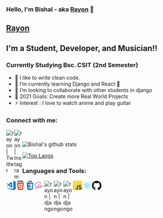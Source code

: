 ### Hello, I'm Bishal  - aka [Rayon](https://rayonrae.herokuapp.com) 👋

## [Rayon](https://rayonrae.herokuapp.com)

## I'm a Student, Developer, and Musician!!
### Currently Studying Bsc. CSIT (2nd Semester)

- 🔭 I like to write clean code.
- 🌱 I’m currently learning Django and React 🤣
- 👯 I’m looking to collaborate with other students in django
- 🥅 2021 Goals: Create more Real World Projects
- ⚡ Interest : I love to watch anime and play guitar 

### Connect with me:


[<img align="left" alt="rayon | Twitter" width="22px" src="https://cdn.jsdelivr.net/npm/simple-icons@v3/icons/twitter.svg" />][twitter]

[<img align="left" alt="rayon | Instagram" width="22px" src="https://cdn.jsdelivr.net/npm/simple-icons@v3/icons/instagram.svg" />][instagram]

<br />

![Bishal's github stats](https://github-readme-stats.vercel.app/api?username=learningnoobi&show_icons=true&theme=radical)

[![Top Langs](https://github-readme-stats.vercel.app/api/top-langs/?username=learningnoobi&show_icons=true&theme=radical)](https://github.com/learningnoobi)
### Languages and Tools:


<img align="left" alt="Visual Studio Code" width="26px" src="https://raw.githubusercontent.com/github/explore/80688e429a7d4ef2fca1e82350fe8e3517d3494d/topics/visual-studio-code/visual-studio-code.png" />
<img align="left" alt="HTML5" width="26px" src="https://raw.githubusercontent.com/github/explore/80688e429a7d4ef2fca1e82350fe8e3517d3494d/topics/html/html.png" />
<img align="left" alt="CSS3" width="26px" src="https://raw.githubusercontent.com/github/explore/80688e429a7d4ef2fca1e82350fe8e3517d3494d/topics/css/css.png" />
<img align="left" alt="Sass" width="26px" src="https://raw.githubusercontent.com/github/explore/80688e429a7d4ef2fca1e82350fe8e3517d3494d/topics/sass/sass.png" />
<img align="left" alt="rayon | django" width="26px" src="https://cdn.jsdelivr.net/npm/simple-icons@v3/icons/django.svg" />
<img align="left" alt="rayon | django" width="26px" src="https://cdn.jsdelivr.net/npm/simple-icons@v3/icons/postgresql.svg" />
<img align="left" alt="rayon | django" width="26px" src="https://cdn.jsdelivr.net/npm/simple-icons@v3/icons/mysql.svg" />
<img align="left" alt="JavaScript" width="26px" src="https://raw.githubusercontent.com/github/explore/80688e429a7d4ef2fca1e82350fe8e3517d3494d/topics/javascript/javascript.png" />
<img align="left" alt="React" width="26px" src="https://raw.githubusercontent.com/github/explore/80688e429a7d4ef2fca1e82350fe8e3517d3494d/topics/react/react.png" />
<img align="left" alt="GitHub" width="26px" src="https://raw.githubusercontent.com/github/explore/78df643247d429f6cc873026c0622819ad797942/topics/github/github.png" />

<br />
<br />



[website]: https://rayonrae.herokuapp.com

[twitter]:https://twitter.com/Rayon25955054
[instagram]: https://www.instagram.com/bishal9432/
[linkedin]: https://www.linkedin.com/in/r-a-y-o-n-r-a-e-bbb3831ba/

